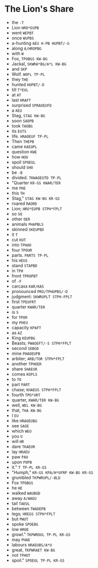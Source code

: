 # The Lion's Share

* the `-T`
* Lion `HRO*EUPB`
* went `WEPBT`
* once `WUPBS`
* a-hunting `AEU H-PB HUPBT/-G`
* along `A/HROPBG`
* with `W`
* Fox, `TPOBGS KW-BG`
* Jackal, `SKWRA*BG/A*L KW-BG`
* and `SKP`
* Wolf. `WOFL TP-PL`
* they `THE`
* hunted `HUPBT/-D`
* till `T*EUL`
* at `AT`
* last `HRAFT`
* surprised `SPRAOEUFD`
* a `AEU`
* Stag, `STAG KW-BG`
* soon `SAOPB`
* took `TAOBG`
* its `EUTS`
* life. `HRAOEUF TP-PL`
* Then `THEPB`
* came `KAEUPL`
* question `KWE`
* how `HOU`
* spoil `SPOEUL`
* should `SHO`
* be `-B`
* divided. `TKWAOEUTD TP-PL`
* "Quarter `KR-GS KWAR/TER`
* me `PHE`
* this `TH`
* Stag," `STAG KW-BG KR-GS`
* roared `RAORD`
* Lion; `HRO*EUPB STPH*FPLT`
* so `SO`
* other `OER`
* animals `PHAPBLS`
* skinned `SKEUPBD`
* it `T`
* cut `KUT`
* into `TPHAO`
* four `TPOUR`
* parts. `PARTS TP-PL`
* his `HEUS`
* stand `STAPBD`
* in `TPH`
* front `TPROPBT`
* of `-F`
* carcass `KAR/KAS`
* pronounced `PRO/TPHUPBS/-D`
* judgment: `SKWRUPLT STPH-FPLT`
* first `TPEUFRT`
* quarter `KWAR/TER`
* is `S`
* for `TPOR`
* my `PHEU`
* capacity `KPAFT`
* as `AZ`
* King `KEUPBG`
* Beasts; `PWAOEFT/-S STPH*FPLT`
* second `SEBGD`
* mine `PHAOEUPB`
* arbiter; `ARB/TOR STPH*FPLT`
* another `TPHOER`
* share `SHAEUR`
* comes `KOPLS`
* to `TO`
* part `PART`
* chase; `KHAEUS STPH*FPLT`
* fourth `TPO*URT`
* quarter, `KWAR/TER KW-BG`
* well, `WEL KW-BG`
* that, `THA KW-BG`
* I `EU`
* like `HRAOEUBG`
* see `SAOE`
* which `WEU`
* you `U`
* will `HR`
* dare `TKAEUR`
* lay `HRAEU`
* paw `PAU`
* upon `POPB`
* it." `T TP-PL KR-GS`
* "Humph," `KR-GS KPA/H*UFRP KW-BG KR-GS`
* grumbled `TKPWRUPL/-BLD`
* Fox `TPOBGS`
* he `HE`
* walked `WAUBGD`
* away `A/WAEU`
* tail `TAEUL`
* between `TWAOEPB`
* legs; `HREGS STPH*FPLT`
* but `PWUT`
* spoke `SPOEBG`
* low `HROE`
* growl." `TKPWROUL TP-PL KR-GS`
* may `PHAE`
* labours `HRAEUBS/A*U`
* great, `TKPWRAET KW-BG`
* not `TPHOT`
* spoil." `SPOEUL TP-PL KR-GS`
